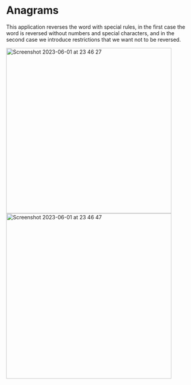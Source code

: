 # Anagrams

This application reverses the word with special rules, in the first case the word is reversed without numbers and special characters, and in the second case we introduce restrictions that we want not to be reversed.

<img width="444" alt="Screenshot 2023-06-01 at 23 46 27" src="https://github.com/KossIOS/MyFirstProjectReversString-Anagrams/assets/102085029/cdb31ff5-8c93-4fcd-bab5-180dc453f3a9">

<img width="444" alt="Screenshot 2023-06-01 at 23 46 47" src="https://github.com/KossIOS/MyFirstProjectReversString-Anagrams/assets/102085029/ad2de10f-57b9-4f38-b79c-1f8163d8a273">
